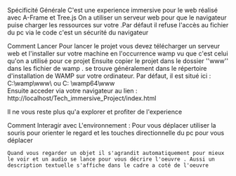 Spécificité Générale 
	C'est une experience immersive pour le web réalisé avec A-Frame et Tree.js 
	On a utiliser un serveur web pour que le navigateur puise charger les ressources sur votre .Par défaut il 	refuse l'accès au fichier du pc via le code c'est un sécurité du navigateur




Comment Lancer 
	Pour lancer le projet vous devez télécharger un serveur web et l'installer sur votre machine en l'occurrence 	wamp vu que c'est celui qu'on a utilisé pour ce projet 
	Ensuite copier le projet dans le dossier ''www'' dans les fichier de wamp . se trouve généralement dans le 	répertoire d'installation de WAMP sur votre ordinateur. Par défaut, il est situé ici : C:\wamp\www\ ou C:	\wamp64\www\
 	Ensuite acceder via votre navigateur au lien : http://localhost/Tech_immersive_Project/index.html

Il ne vous reste plus qu'a explorer et profiter de l'experience 


Comment Interagir avec L'environnement :
	 Pour vous déplacer utiliser la souris pour orienter le regard et les touches directionnelle du pc pour vous 	déplacer 

	Quand vous regarder un objet il s'agrandit automatiquement pour mieux le voir et un audio se lance pour vous décrire l'oeuvre . Aussi un description textuelle s'affiche dans le cadre a coté de l'oeuvre 
 

